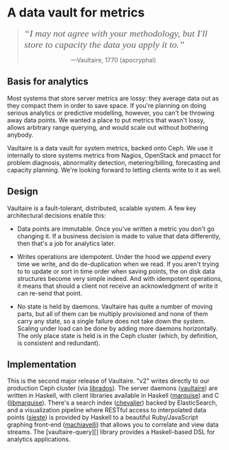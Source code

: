 A data vault for metrics
========================

> <span style="font-family: 'Times New Roman',serif; font-style: italic;
> font-size: 22px;">&ldquo;I may not agree with your methodology, but I'll
> store to capacity the data you apply it to.&rdquo;</span>
>
>  <span style="padding-left:100px">&nbsp;</span> —Vaultaire, 1770 (apocryphal)

Basis for analytics
-------------------

Most systems that store server metrics are lossy: they average data out as they
compact them in order to save space. If you're planning on doing serious
analytics or predictive modelling, however, you can't be throwing away data
points. We wanted a place to put metrics that wasn't lossy, allows arbitrary
range querying, and would scale out without bothering anybody.

Vaultaire is a data vault for system metrics, backed onto Ceph. We use it
internally to store systems metrics from Nagios, OpenStack and pmacct for
problem diagnosis, abnormality detection, metering/billing, forecasting
and capacity planning. We're looking forward to letting clients write to
it as well.

Design
------

Vaultaire is a fault-tolerant, distributed, scalable system. A few key
architectural decisions enable this:

 * Data points are immutable. Once you've written a metric you don't go changing
it. If a business decision is made to value that data differently, then that's a
job for analytics later.
 
 * Writes operations are idempotent. Under the hood we _append_ every time we
write, and do de-duplication when we read. If you aren't trying to to update or
sort in time order when saving points, the on disk data structures become very
simple indeed. And with idempotent operations, it means that should a client not
receive an acknowledgment of write it can re-send that point.
 
 * No state is held by daemons. Vaultaire has quite a number of moving parts,
but all of them can be multiply provisioned and none of them carry any state, so
a single failure does not take down the system. Scaling under load can be done
by adding more daemons horizontally. The only place state is held is in the Ceph
cluster (which, by definition, is consistent and redundant).

Implementation
--------------

This is the second major release of Vaultaire. "v2" writes directly to our
production Ceph cluster (via [librados][]). The server daemons ([vaultaire][])
are written in Haskell, with client libraries available in Haskell
([marquise][]) and C ([libmarquise][]). There's a search index ([chevalier][])
backed by ElasticSearch, and a visualization pipeline where RESTful access to
interpolated data points ([sieste][]) is provided by Haskell to a beautiful
Ruby/JavaScript graphing front-end ([machiavelli][]) that allows you to
correlate and view data streams. The [vaultaire-query][] library
provides a Haskell-based DSL for analytics applications.




[librados]: https://ceph.com/docs/master/architecture/
[vaultaire]: https://github.com/anchor/vaultaire
[marquise]: https://github.com/anchor/marquise
[libmarquise]: https://github.com/anchor/libmarquise
[chevalier]: https://github.com/anchor/chevalier
[sieste]: https://github.com/anchor/sieste
[machiavelli]: http://anchor.github.io/machiavelli/


